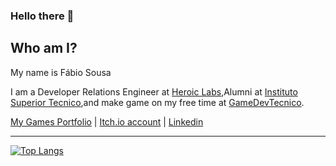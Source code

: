 ### Hello there 👋

## Who am I?

My name is Fábio Sousa

I am a Developer Relations Engineer at [Heroic Labs](https://heroiclabs.com/),Alumni at [Instituto Superior Tecnico](https://tecnico.ulisboa.pt/pt/),and make game on my free time at [GameDevTecnico](https://gamedev.tecnico.ulisboa.pt/).

[My Games Portfolio](https://dannyisyog.github.io/gamedev-portfolio/#/) | [Itch.io account](https://dannyisyog.itch.io/) | [Linkedin](https://www.linkedin.com/in/dannyisyog/)

---

[![Top Langs](https://github-readme-stats.vercel.app/api/top-langs?username=DannyIsYog&theme=midnight-purple&layout=compact)](https://github.com/anuraghazra/github-readme-stats)

<!--
**EdBarrancos/EdBarrancos** is a ✨ _special_ ✨ repository because its `README.md` (this file) appears on your GitHub profile.

Here are some ideas to get you started:

- 🔭 I’m currently working on ...
- 🌱 I’m currently learning ...
- 👯 I’m looking to collaborate on ...
- 🤔 I’m looking for help with ...
- 💬 Ask me about ...
- 📫 How to reach me: ...
- 😄 Pronouns: ...
- ⚡ Fun fact: ...
-->

<!--
**DannyIsYog/DannyIsYog** is a ✨ _special_ ✨ repository because its `README.md` (this file) appears on your GitHub profile.

Here are some ideas to get you started:

- 🔭 I’m currently working on ...
- 🌱 I’m currently learning ...
- 👯 I’m looking to collaborate on ...
- 🤔 I’m looking for help with ...
- 💬 Ask me about ...
- 📫 How to reach me: ...
- 😄 Pronouns: ...
- ⚡ Fun fact: ...
-->
